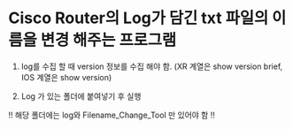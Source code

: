 # Cisco Router의 Log가 담긴 txt 파일의 이름을 변경 해주는 프로그램

1. log를 수집 할 때 version 정보를 수집 해야 함.
(XR 계열은 show version brief, IOS 계열은 show version)

2. Log 가 있는 폴더에 붙여넣기 후 실행

!! 해당 폴더에는 log와 Filename_Change_Tool 만 있어야 함 !!
